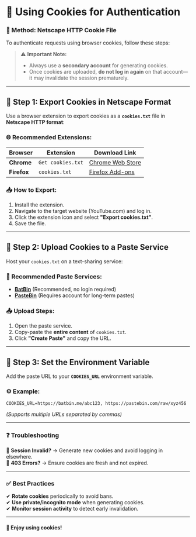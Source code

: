 # **📜 Using Cookies for Authentication**  

### **🔹 Method: Netscape HTTP Cookie File**  
To authenticate requests using browser cookies, follow these steps:  

> ⚠️ **Important Note:**  
> - Always use a **secondary account** for generating cookies.  
> - Once cookies are uploaded, **do not log in again** on that account—it may invalidate the session prematurely.  

---

## **📌 Step 1: Export Cookies in Netscape Format**  
Use a browser extension to export cookies as a **`cookies.txt`** file in **Netscape HTTP format**:  

### **🌐 Recommended Extensions:**  
| Browser     | Extension         | Download Link                                                                                                      |  
|-------------|-------------------|--------------------------------------------------------------------------------------------------------------------|  
| **Chrome**  | `Get cookies.txt` | [Chrome Web Store](https://chromewebstore.google.com/detail/get-cookiestxt-clean/ahmnmhfbokciafffnknlekllgcnafnie) |  
| **Firefox** | `cookies.txt`     | [Firefox Add-ons](https://addons.mozilla.org/en-US/firefox/addon/cookies-txt/)                                     |  

### **📥 How to Export:**  
1. Install the extension.  
2. Navigate to the target website (YouTube.com) and log in.  
3. Click the extension icon and select **"Export cookies.txt"**.  
4. Save the file.  

---

## **📌 Step 2: Upload Cookies to a Paste Service**  
Host your `cookies.txt` on a text-sharing service:  

### **🔗 Recommended Paste Services:**  
- **[BatBin](https://batbin.me)** (Recommended, no login required)  
- **[PasteBin](https://pastebin.com)** (Requires account for long-term pastes)  

### **📤 Upload Steps:**  
1. Open the paste service.  
2. Copy-paste the **entire content** of `cookies.txt`.  
3. Click **"Create Paste"** and copy the URL.  

---

## **📌 Step 3: Set the Environment Variable**  
Add the paste URL to your **`COOKIES_URL`** environment variable.  

### **⚙️ Example:**  
```env
COOKIES_URL=https://batbin.me/abc123, https://pastebin.com/raw/xyz456
```  
*(Supports multiple URLs separated by commas)*  

---

### **❓ Troubleshooting**  
🔸 **Session Invalid?** → Generate new cookies and avoid logging in elsewhere.  
🔸 **403 Errors?** → Ensure cookies are fresh and not expired.

---

### **✅ Best Practices**  
✔ **Rotate cookies** periodically to avoid bans.  
✔ **Use private/incognito mode** when generating cookies.  
✔ **Monitor session activity** to detect early invalidation.  

---

#### **🎉 Enjoy using cookies!**
